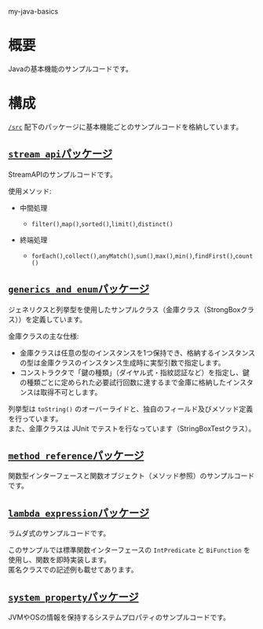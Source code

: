 my-java-basics

# 概要

Javaの基本機能のサンプルコードです。

# 構成

[`/src`](src/) 配下のパッケージに基本機能ごとのサンプルコードを格納しています。

## [`stream_api`パッケージ](src/stream_api/)

StreamAPIのサンプルコードです。

使用メソッド:

- 中間処理
  - `filter()`,`map()`,`sorted()`,`limit()`,`distinct()`

- 終端処理
  - `forEach()`,`collect()`,`anyMatch()`,`sum()`,`max()`,`min()`,`findFirst()`,`count()`

## [`generics_and_enum`パッケージ](src/generics_and_enum/)

ジェネリクスと列挙型を使用したサンプルクラス（金庫クラス（StrongBoxクラス））を定義しています。

金庫クラスの主な仕様:

- 金庫クラスは任意の型のインスタンスを1つ保持でき、格納するインスタンスの型は金庫クラスのインスタンス生成時に実型引数で指定します。
- コンストラクタで「鍵の種類」（ダイヤル式・指紋認証など）を指定し、鍵の種類ごとに定められた必要試行回数に達するまで金庫に格納したインスタンスは取得不可とします。

列挙型は `toString()` のオーバーライドと、独自のフィールド及びメソッド定義を行っています。  
また、金庫クラスは JUnit でテストを行なっています（StringBoxTestクラス）。

## [`method_reference`パッケージ](src/method_reference/)

関数型インターフェースと関数オブジェクト（メソッド参照）のサンプルコードです。

## [`lambda_expression`パッケージ](src/lambda_expression/)

ラムダ式のサンプルコードです。

このサンプルでは標準関数インターフェースの `IntPredicate` と `BiFunction` を使用し、関数を即時実装します。  
匿名クラスでの記述例も載せてあります。

## [`system_property`パッケージ](src/system_property/)

JVMやOSの情報を保持するシステムプロパティのサンプルコードです。
